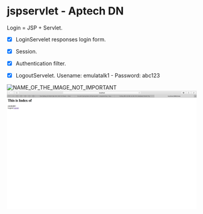# jspservlet - Aptech DN
Login  = JSP + Servlet.
- [x] LoginServelet responses login form.
- [x] Session.
- [x] Authentication filter.
- [x] LogoutServelet.
Usename: emulatalk1 - Password: abc123


![NAME_OF_THE_IMAGE_NOT_IMPORTANT](https://github.com/emulatalk1/jspservlet/blob/master/Screen%20Shot%202017-10-22%20at%2017.19.05.png)
![NAME_OF_THE_IMAGE_NOT_IMPORTANT](https://github.com/emulatalk1/jspservlet/blob/master/Screen%20Shot%202017-10-22%20at%2017.19.21.png)
